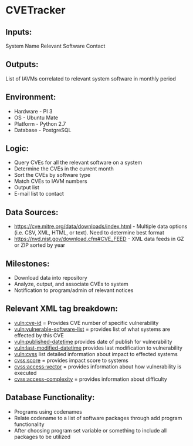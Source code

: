 # CVETracker

## Inputs:

System Name
Relevant Software 
Contact

## Outputs:

List of IAVMs correlated to relevant system software in monthly period 

## Environment:

* Hardware - PI 3
* OS - Ubuntu Mate
* Platform - Python 2.7
* Database - PostgreSQL

## Logic:

* Query CVEs for all the relevant software on a system
* Determine the CVEs in the current month
* Sort the CVEs by software type
* Match CVEs to IAVM numbers
* Output list
* E-mail list to contact

## Data Sources:

* https://cve.mitre.org/data/downloads/index.html - Multiple data options (i.e. CSV, XML, HTML, or text). Need to determine best format
* https://nvd.nist.gov/download.cfm#CVE_FEED - XML data feeds in GZ or ZIP sorted by year

## Milestones:

* Download data into repository 
* Analyze, output, and associate CVEs to system
* Notification to program/admin of relevant notices 

## Relevant XML tag breakdown:

* <vuln:cve-id> = Provides CVE number of specific vulnerability
* <vuln:vulnerable-software-list> = provides list of what systems are effected by this CVE
* <vuln:published-datetime> provides date of publish for vulnerability
* <vuln:last-modified-datetime> provides last modification to vulnerability
* <vuln:cvss> list detailed information about impact to effected systems
* <cvss:score> = provides impact score to systems
* <cvss:access-vector> = provides information about how vulnerability is executed
* <cvss:access-complexity> = provides information about difficulty 

## Database Functionality:
* Programs using codenames
* Relate codename to a list of software packages through add program functionality 
* After choosing program set variable or something to include all packages to be utilized
